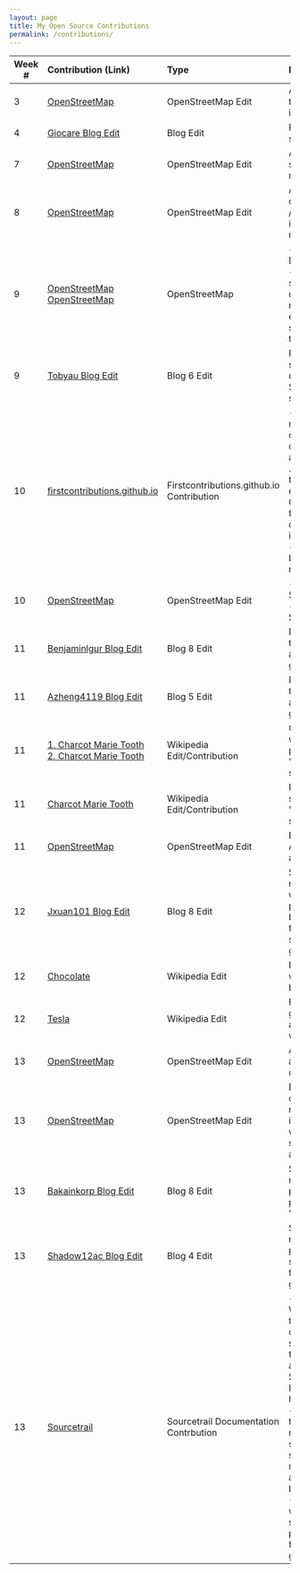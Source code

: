 ```yaml
---
layout: page
title: My Open Source Contributions
permalink: /contributions/
---
```


<!--
Type of the contribution should be "Wikipedia edit", "OpenStreet Map feature", "Project Documentation", "Project Code", "Blog Edit", etc.

The description should include a brief summary of what you did.

Replace the first row below with your contribution.

-->





| Week #       | Contribution (Link)  | Type  | Description |
|---|:---|:---|:---|
|  3   | [OpenStreetMap](https://www.openstreetmap.org/changeset/74403480)    | OpenStreetMap Edit    | Added location of the WeWork office in FiDi    |
|  4   | [Giocare Blog Edit](https://github.com/hunter-college-ossd-fall-2019/giocare-weekly/pull/1#issue-321005231)    | Blog Edit    | Re-formatted a sentence/phrase.     |
|  7   | [OpenStreetMap](https://www.openstreetmap.org/changeset/75611304) | OpenStreetMap Edit   | Added a few stores/shops in my neighborhood | 
|  8   | [OpenStreetMap](https://www.openstreetmap.org/changeset/75939331) | OpenStreetMap Edit   | Added a mexican deli-grocery /restaurant that is in my neighborhood. |
| 9 | [OpenStreetMap](https://www.openstreetmap.org/changeset/76249714) <br> [OpenStreetMap](https://www.openstreetmap.org/changeset/76249900)|OpenStreetMap | - Added Pizza Daddy Restaurant<br> - Added ice cream shop, dunkin' donuts, mcdanold's, and edited subway station to include train line.|
|9| [Tobyau Blog Edit](https://github.com/hunter-college-ossd-fall-2019/tobyau-weekly/pull/4)| Blog 6 Edit | Re-phrased first section of blog discussing Karen Sandler and fixed some grammar.|
|10|[firstcontributions.github.io](https://github.com/firstcontributions/firstcontributions.github.io/pull/94)| Firstcontributions.github.io Contribution | - Submitted a pull request for two changes. The first change was adding a file name into .gitignore file and the second was editing the CONTRIBUTING.md file by adding a detail if a user runs into an issue. <br> - *Update:* It has been accepted and merged on 11/03!|
|10| [OpenStreetMap](https://www.openstreetmap.org/changeset/76535523)| OpenStreetMap Edit| - Added Fugu Sushi Restaurant <br> - Added Subways Sandwich Shop |
|11| [Benjaminlgur Blog Edit](https://github.com/hunter-college-ossd-fall-2019/benjaminlgur-weekly/pull/3) | Blog 8 Edit | Re-phrased the text in the blog post and made some grammatical edits|
|11| [Azheng4119 Blog Edit](https://github.com/hunter-college-ossd-fall-2019/azheng4119-weekly/pull/2)| Blog 5 Edit| Re-phrased the text in the blog post and made some grammatical edits|
|11| [1. Charcot Marie Tooth](https://en.wikipedia.org/w/index.php?title=Charcot%E2%80%93Marie%E2%80%93Tooth_disease&diff=prev&oldid=925241961)<br> [2. Charcot Marie Tooth](https://en.wikipedia.org/w/index.php?title=Charcot%E2%80%93Marie%E2%80%93Tooth_disease&diff=prev&oldid=925242644)| Wikipedia Edit/Contribution | Changed some wording in the first paragraph of the "Diagnosis" section.|
| 11| [Charcot Marie Tooth](https://en.wikipedia.org/w/index.php?title=Charcot%E2%80%93Marie%E2%80%93Tooth_disease&diff=prev&oldid=925581159) | Wikipedia Edit/Contribution | Re-worded some sentences in the "Management" section |
|11| [OpenStreetMap](https://www.openstreetmap.org/changeset/76883167) | OpenStreetMap Edit | Edited tags of Rite Aid Pharmacy and added Laundromat. |
|12| [Jxuan101 Blog Edit](https://github.com/hunter-college-ossd-fall-2019/jxuan101-weekly/pull/2)| Blog 8 Edit | Submitted pull request for re-wording/re-phrasing text in blog post and also fixed some minor spelling and grammar errors|
|12| [Chocolate](https://en.wikipedia.org/w/index.php?title=Chocolate&diff=prev&oldid=926788079)| Wikipedia Edit| Re-worded 2-3 words to sound better|
|12| [Tesla](https://en.wikipedia.org/w/index.php?title=Tesla,_Inc.&diff=prev&oldid=926791505)| Wikipedia Edit | Fixed minor grammar issues and did some re-word.|
|13| [OpenStreetMap](https://www.openstreetmap.org/changeset/774389150)| OpenStreetMap Edit | Added print shop and judo training center.|
|13| [OpenStreetMap](https://www.openstreetmap.org/changeset/77439400#map=16/40.6083/-73.9871)| OpenStreetMap Edit | Edited community center name and rite aid drug store info. Fixed car wash and gas station point and added info.|
|13| [Bakainkorp Blog Edit](https://github.com/hunter-college-ossd-fall-2019/Bakainkorp-weekly/pull/7)| Blog 8 Edit | Submitted pull request - re-phrased the paragraph titled "The Project"|
|13| [Shadow12ac Blog Edit](https://github.com/hunter-college-ossd-fall-2019/shadow12ac-weekly/pull/6)| Blog 4 Edit | Submitted pull request - re-phrased some sentences and fixed some grammatical errors|
|13| [Sourcetrail](https://github.com/CoatiSoftware/Sourcetrail/pull/816)| Sourcetrail Documentation Contrbution| - Added a Welcome section that includes an overview with the short description for Sourcetrail and also added the Supported Languages section here. <br> - Re-structured the content flow - moved some sections around such as the one mentioned above and the FAQ to the bottom. <br> - Re-phrased/re-worded some sentences and paragraphs and fixed minor grammar issues.|
